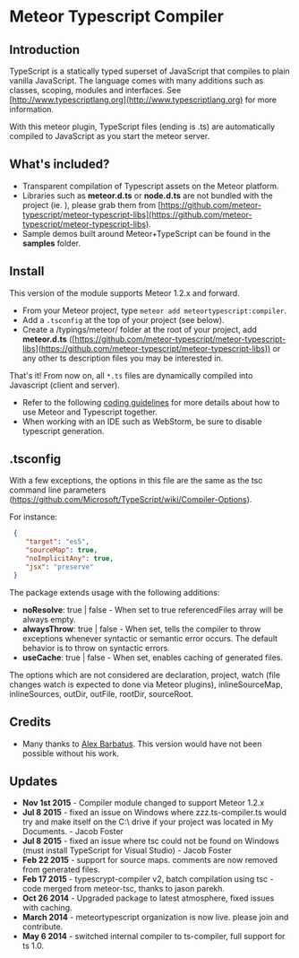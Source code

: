 # Meteor Typescript Compiler

## Introduction

TypeScript is a statically typed superset of JavaScript that compiles to plain vanilla JavaScript. The language comes with many additions such as classes, scoping, modules and interfaces. See [http://www.typescriptlang.org](http://www.typescriptlang.org) for more information.

With this meteor plugin, TypeScript files (ending is .ts) are automatically compiled to JavaScript as you start the meteor server.

## What's included?

* Transparent compilation of Typescript assets on the Meteor platform.
* Libraries such as **meteor.d.ts** or **node.d.ts** are not bundled with the project (ie. ), please grab them from [https://github.com/meteor-typescript/meteor-typescript-libs](https://github.com/meteor-typescript/meteor-typescript-libs).
* Sample demos built around Meteor+TypeScript can be found in the **samples** folder.

## Install

This version of the module supports Meteor 1.2.x and forward.

* From your Meteor project, type `meteor add meteortypescript:compiler`.
* Add a `.tsconfig` at the top of your project (see below).
* Create a /typings/meteor/ folder at the root of your project, add **meteor.d.ts** ([https://github.com/meteor-typescript/meteor-typescript-libs](https://github.com/meteor-typescript/meteor-typescript-libs)) or any other ts description files you may be interested in.

That's it! From now on, all `*.ts` files are dynamically compiled into Javascript (client and server).

* Refer to the following [coding guidelines](https://github.com/meteor-typescript/meteor-typescript-libs#usage-collections) for more details about how to use Meteor and Typescript together.
* When working with an IDE such as WebStorm, be sure to disable typescript generation.

## .tsconfig

With a few exceptions, the options in this file are the same as the tsc command line parameters (https://github.com/Microsoft/TypeScript/wiki/Compiler-Options).

For instance:

```json
 {
    "target": "es5",
    "sourceMap": true,
    "noImplicitAny": true,
    "jsx": "preserve"
 }
 ```

The package extends usage with the following additions:

* **noResolve**: true | false - When set to true referencedFiles array will be always empty.
* **alwaysThrow**: true | false - When set, tells the compiler to throw exceptions whenever syntactic or semantic error occurs. The default behavior is to throw on syntactic errors.
* **useCache**: true | false - When set, enables caching of generated files.

The options which are not considered are declaration, project, watch (file changes watch is expected to done via Meteor plugins), inlineSourceMap, inlineSources, outDir, outFile, rootDir, sourceRoot.


## Credits

* Many thanks to [Alex Barbatus](https://github.com/jasonparekh). This version would have not been possible without his work.

## Updates
* **Nov 1st 2015** - Compiler module changed to support Meteor 1.2.x
* **Jul 8 2015** - fixed an issue on Windows where zzz.ts-compiler.ts would try and make itself on the C:\ drive if your project was located in My Documents. - Jacob Foster
* **Jul 8 2015** - fixed an issue where tsc could not be found on Windows (must install TypeScript for Visual Studio) - Jacob Foster
* **Feb 22 2015** - support for source maps. comments are now removed from generated files.
* **Feb 17 2015** - typescrypt-compiler v2, batch compilation using tsc - code merged from meteor-tsc, thanks to jason parekh.
* **Oct 26 2014** - Upgraded package to latest atmosphere, fixed issues with caching.
* **March 2014** - meteortypescript organization is now live. please join and contribute.
* **May 6 2014** - switched internal compiler to ts-compiler, full support for ts 1.0.
